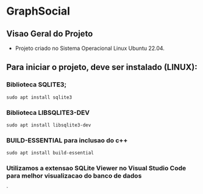 # GraphSocial

## Visao Geral do Projeto
 - Projeto criado no Sistema Operacional Linux Ubuntu 22.04.


## Para iniciar o projeto, deve ser instalado (LINUX):
### Biblioteca SQLITE3;
    sudo apt install sqlite3

### Biblioteca LIBSQLITE3-DEV
    sudo apt install libsqlite3-dev

### BUILD-ESSENTIAL para inclusao do c++
    sudo apt install build-essential

### Utilizamos a extensao SQLite Viewer no Visual Studio Code para melhor visualizacao do banco de dados
`